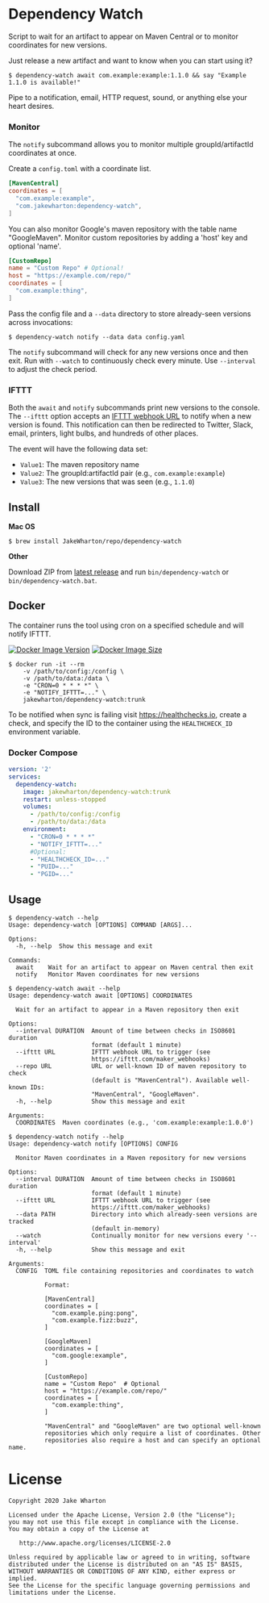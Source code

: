 # Dependency Watch

Script to wait for an artifact to appear on Maven Central or to monitor coordinates for new
versions.

Just release a new artifact and want to know when you can start using it?
```
$ dependency-watch await com.example:example:1.1.0 && say "Example 1.1.0 is available!"
```

Pipe to a notification, email, HTTP request, sound, or anything else your heart desires.

### Monitor

The `notify` subcommand allows you to monitor multiple groupId/artifactId coordinates at once.

Create a `config.toml` with a coordinate list.
```toml
[MavenCentral]
coordinates = [
  "com.example:example",
  "com.jakewharton:dependency-watch",
]
```

You can also monitor Google's maven repository with the table name "GoogleMaven".
Monitor custom repositories by adding a 'host' key and optional 'name'.

```toml
[CustomRepo]
name = "Custom Repo" # Optional!
host = "https://example.com/repo/"
coordinates = [
  "com.example:thing",
]
```

Pass the config file and a `--data` directory to store already-seen versions across invocations:
```
$ dependency-watch notify --data data config.yaml
```

The `notify` subcommand will check for any new versions once and then exit.
Run with `--watch` to continuously check every minute. Use `--interval` to adjust the check period.

### IFTTT

Both the `await` and `notify` subcommands print new versions to the console. The `--ifttt` option
accepts an [IFTTT webhook URL](https://ifttt.com/maker_webhooks) to notify when a new version is
found. This notification can then be redirected to Twitter, Slack, email, printers,
light bulbs, and hundreds of other places.

The event will have the following data set:
 - `Value1`: The maven repository name
 - `Value2`: The groupId:artifactId pair (e.g., `com.example:example`)
 - `Value3`: The new versions that was seen (e.g., `1.1.0`)


## Install

**Mac OS**

```
$ brew install JakeWharton/repo/dependency-watch
```

**Other**

Download ZIP from [latest release](https://github.com/JakeWharton/dependency-watch/releases/latest) and
run `bin/dependency-watch` or `bin/dependency-watch.bat`.


## Docker

The container runs the tool using cron on a specified schedule and will notify IFTTT.

[![Docker Image Version](https://img.shields.io/docker/v/jakewharton/dependency-watch?sort=semver)][hub]
[![Docker Image Size](https://img.shields.io/docker/image-size/jakewharton/dependency-watch)][layers]

 [hub]: https://hub.docker.com/r/jakewharton/dependency-watch/
 [layers]: https://microbadger.com/images/jakewharton/dependency-watch

```
$ docker run -it --rm
    -v /path/to/config:/config \
    -v /path/to/data:/data \
    -e "CRON=0 * * * *" \
    -e "NOTIFY_IFTTT=..." \
    jakewharton/dependency-watch:trunk
```

To be notified when sync is failing visit https://healthchecks.io, create a check, and specify
the ID to the container using the `HEALTHCHECK_ID` environment variable.

### Docker Compose

```yaml
version: '2'
services:
  dependency-watch:
    image: jakewharton/dependency-watch:trunk
    restart: unless-stopped
    volumes:
      - /path/to/config:/config
      - /path/to/data:/data
    environment:
      - "CRON=0 * * * *"
      - "NOTIFY_IFTTT=..."
      #Optional:
      - "HEALTHCHECK_ID=..."
      - "PUID=..."
      - "PGID=..."
```

## Usage

```
$ dependency-watch --help
Usage: dependency-watch [OPTIONS] COMMAND [ARGS]...

Options:
  -h, --help  Show this message and exit

Commands:
  await    Wait for an artifact to appear on Maven central then exit
  notify   Monitor Maven coordinates for new versions
```
```
$ dependency-watch await --help
Usage: dependency-watch await [OPTIONS] COORDINATES

  Wait for an artifact to appear in a Maven repository then exit

Options:
  --interval DURATION  Amount of time between checks in ISO8601 duration
                       format (default 1 minute)
  --ifttt URL          IFTTT webhook URL to trigger (see
                       https://ifttt.com/maker_webhooks)
  --repo URL           URL or well-known ID of maven repository to check
                       (default is "MavenCentral"). Available well-known IDs:
                       "MavenCentral", "GoogleMaven".
  -h, --help           Show this message and exit

Arguments:
  COORDINATES  Maven coordinates (e.g., 'com.example:example:1.0.0')
```
```
$ dependency-watch notify --help
Usage: dependency-watch notify [OPTIONS] CONFIG

  Monitor Maven coordinates in a Maven repository for new versions

Options:
  --interval DURATION  Amount of time between checks in ISO8601 duration
                       format (default 1 minute)
  --ifttt URL          IFTTT webhook URL to trigger (see
                       https://ifttt.com/maker_webhooks)
  --data PATH          Directory into which already-seen versions are tracked
                       (default in-memory)
  --watch              Continually monitor for new versions every '--interval'
  -h, --help           Show this message and exit

Arguments:
  CONFIG  TOML file containing repositories and coordinates to watch

          Format:

          [MavenCentral]
          coordinates = [
            "com.example.ping:pong",
            "com.example.fizz:buzz",
          ]

          [GoogleMaven]
          coordinates = [
            "com.google:example",
          ]

          [CustomRepo]
          name = "Custom Repo"  # Optional
          host = "https://example.com/repo/"
          coordinates = [
            "com.example:thing",
          ]

          "MavenCentral" and "GoogleMaven" are two optional well-known
          repositories which only require a list of coordinates. Other
          repositories also require a host and can specify an optional name.
```


# License

    Copyright 2020 Jake Wharton

    Licensed under the Apache License, Version 2.0 (the "License");
    you may not use this file except in compliance with the License.
    You may obtain a copy of the License at

       http://www.apache.org/licenses/LICENSE-2.0

    Unless required by applicable law or agreed to in writing, software
    distributed under the License is distributed on an "AS IS" BASIS,
    WITHOUT WARRANTIES OR CONDITIONS OF ANY KIND, either express or implied.
    See the License for the specific language governing permissions and
    limitations under the License.
